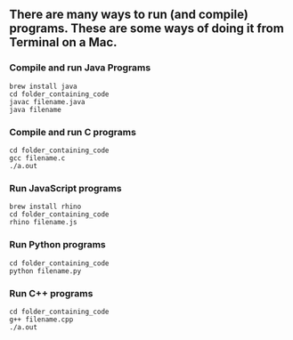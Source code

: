 ## There are many ways to run (and compile) programs. These are some ways of doing it from Terminal on a Mac.

### Compile and run Java Programs
    brew install java
    cd folder_containing_code
    javac filename.java
    java filename

### Compile and run C programs
    cd folder_containing_code
    gcc filename.c
    ./a.out

### Run JavaScript programs
    brew install rhino
    cd folder_containing_code
    rhino filename.js

### Run Python programs
    cd folder_containing_code
    python filename.py

### Run C++ programs
    cd folder_containing_code
    g++ filename.cpp
    ./a.out
